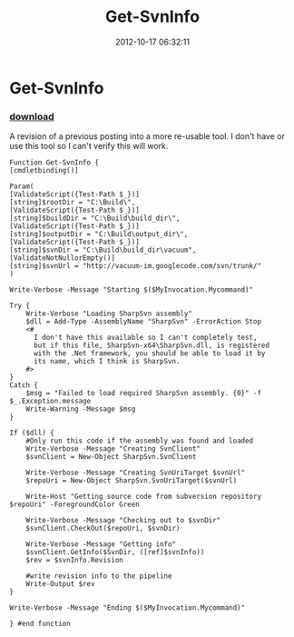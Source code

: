 ﻿---
pid:            3700
poster:         Jeff Hicks
title:          Get-SvnInfo
date:           2012-10-17 06:32:11
format:         posh
parent:         0
parent:         0

---

# Get-SvnInfo

### [download](3700.ps1)

A revision of a previous posting into a more re-usable tool. I  don't have or use this tool so I can't verify this will work. 

```posh
Function Get-SvnInfo {
[cmdletbinding()]

Param(
[ValidateScript({Test-Path $_})]
[string]$rootDir = "C:\Build\",
[ValidateScript({Test-Path $_})]
[string]$buildDir = "C:\Build\build_dir\",
[ValidateScript({Test-Path $_})]
[string]$outputDir = "C:\Build\output_dir\",
[ValidateScript({Test-Path $_})]
[string]$svnDir = "C:\Build\build_dir\vacuum",
[ValidateNotNullorEmpty()]
[string]$svnUrl = "http://vacuum-im.googlecode.com/svn/trunk/"
)

Write-Verbose -Message "Starting $($MyInvocation.Mycommand)"

Try {
    Write-Verbose "Loading SharpSvn assembly"
    $dll = Add-Type -AssemblyName "SharpSvn" -ErrorAction Stop
    <#
      I don't have this available so I can't completely test, 
      but if this file, SharpSvn-x64\SharpSvn.dll, is registered
      with the .Net framework, you should be able to load it by
      its name, which I think is SharpSvn.
    #>
}
Catch {
    $msg = "Failed to load required SharpSvn assembly. {0}" -f $_.Exception.message
    Write-Warning -Message $msg
}

If ($dll) {
    #Only run this code if the assembly was found and loaded
    Write-Verbose -Message "Creating SvnClient"
    $svnClient = New-Object SharpSvn.SvnClient

    Write-Verbose -Message "Creating SvnUriTarget $svnUrl"
    $repoUri = New-Object SharpSvn.SvnUriTarget($svnUrl)

    Write-Host "Getting source code from subversion repository $repoUri" -ForegroundColor Green

    Write-Verbose -Message "Checking out to $svnDir"
    $svnClient.CheckOut($repoUri, $svnDir)

    Write-Verbose -Message "Getting info"
    $svnClient.GetInfo($SvnDir, ([ref]$svnInfo))
    $rev = $svnInfo.Revision

    #write revision info to the pipeline
    Write-Output $rev
}

Write-Verbose -Message "Ending $($MyInvocation.Mycommand)"

} #end function

```
